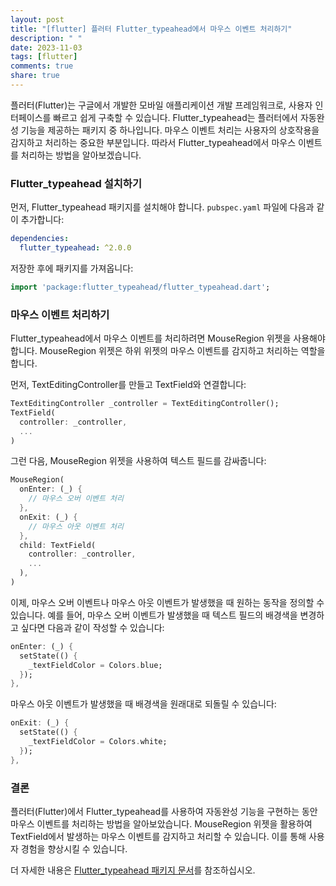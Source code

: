 ```yaml
---
layout: post
title: "[flutter] 플러터 Flutter_typeahead에서 마우스 이벤트 처리하기"
description: " "
date: 2023-11-03
tags: [flutter]
comments: true
share: true
---
```


플러터(Flutter)는 구글에서 개발한 모바일 애플리케이션 개발 프레임워크로, 사용자 인터페이스를 빠르고 쉽게 구축할 수 있습니다. Flutter_typeahead는 플러터에서 자동완성 기능을 제공하는 패키지 중 하나입니다. 마우스 이벤트 처리는 사용자의 상호작용을 감지하고 처리하는 중요한 부분입니다. 따라서 Flutter_typeahead에서 마우스 이벤트를 처리하는 방법을 알아보겠습니다.

### Flutter_typeahead 설치하기

먼저, Flutter_typeahead 패키지를 설치해야 합니다. `pubspec.yaml` 파일에 다음과 같이 추가합니다:

```yaml
dependencies:
  flutter_typeahead: ^2.0.0
```

저장한 후에 패키지를 가져옵니다:

```dart
import 'package:flutter_typeahead/flutter_typeahead.dart';
```

### 마우스 이벤트 처리하기

Flutter_typeahead에서 마우스 이벤트를 처리하려면 MouseRegion 위젯을 사용해야 합니다. MouseRegion 위젯은 하위 위젯의 마우스 이벤트를 감지하고 처리하는 역할을 합니다.

먼저, TextEditingController를 만들고 TextField와 연결합니다:

```dart
TextEditingController _controller = TextEditingController();
TextField(
  controller: _controller,
  ...
)
```

그런 다음, MouseRegion 위젯을 사용하여 텍스트 필드를 감싸줍니다:

```dart
MouseRegion(
  onEnter: (_) {
    // 마우스 오버 이벤트 처리
  },
  onExit: (_) {
    // 마우스 아웃 이벤트 처리
  },
  child: TextField(
    controller: _controller,
    ...
  ),
)
```

이제, 마우스 오버 이벤트나 마우스 아웃 이벤트가 발생했을 때 원하는 동작을 정의할 수 있습니다. 예를 들어, 마우스 오버 이벤트가 발생했을 때 텍스트 필드의 배경색을 변경하고 싶다면 다음과 같이 작성할 수 있습니다:

```dart
onEnter: (_) {
  setState(() {
    _textFieldColor = Colors.blue;
  });
},
```

마우스 아웃 이벤트가 발생했을 때 배경색을 원래대로 되돌릴 수 있습니다:

```dart
onExit: (_) {
  setState(() {
    _textFieldColor = Colors.white;
  });
},
```

### 결론

플러터(Flutter)에서 Flutter_typeahead를 사용하여 자동완성 기능을 구현하는 동안 마우스 이벤트를 처리하는 방법을 알아보았습니다. MouseRegion 위젯을 활용하여 TextField에서 발생하는 마우스 이벤트를 감지하고 처리할 수 있습니다. 이를 통해 사용자 경험을 향상시킬 수 있습니다.

더 자세한 내용은 [Flutter_typeahead 패키지 문서](https://pub.dev/documentation/flutter_typeahead/latest/flutter_typeahead/flutter_typeahead-library.html)를 참조하십시오.